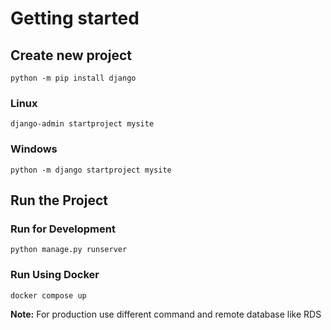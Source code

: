 # Getting started

## Create new project

    python -m pip install django

### Linux

    django-admin startproject mysite

### Windows

    python -m django startproject mysite

## Run the Project

### Run for Development

    python manage.py runserver

### Run Using Docker

    docker compose up

**Note:** For production use different command and remote database like RDS
    